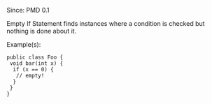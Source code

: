 Since: PMD 0.1

Empty If Statement finds instances where a condition is checked but nothing is done about it.

Example(s):
```
public class Foo {
 void bar(int x) {
  if (x == 0) {
   // empty!
  }
 }
}
```

